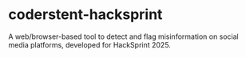 # coderstent-hacksprint
A web/browser-based tool to detect and flag misinformation on social media platforms, developed for HackSprint 2025.
